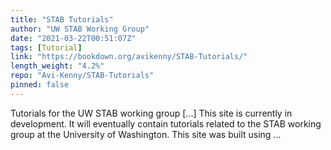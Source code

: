 ```yaml
---
title: "STAB Tutorials"
author: "UW STAB Working Group"
date: "2021-03-22T00:51:07Z"
tags: [Tutorial]
link: "https://bookdown.org/avikenny/STAB-Tutorials/"
length_weight: "4.2%"
repo: "Avi-Kenny/STAB-Tutorials"
pinned: false
---
```


Tutorials for the UW STAB working group [...] This site is currently in development. It will eventually contain tutorials related to the STAB working group at the University of Washington. This site was built using ...
